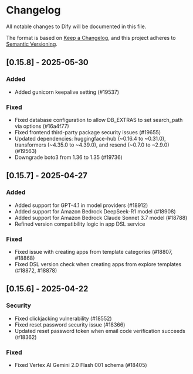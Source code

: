 # Changelog

All notable changes to Dify will be documented in this file.

The format is based on [Keep a Changelog](https://keepachangelog.com/en/1.0.0/),
and this project adheres to [Semantic Versioning](https://semver.org/spec/v2.0.0.html).

## [0.15.8] - 2025-05-30

### Added

- Added gunicorn keepalive setting (#19537)

### Fixed

- Fixed database configuration to allow DB_EXTRAS to set search_path via options (#16a4f77)
- Fixed frontend third-party package security issues (#19655)
- Updated dependencies: huggingface-hub (~0.16.4 to ~0.31.0), transformers (~4.35.0 to ~4.39.0), and resend (~0.7.0 to ~2.9.0) (#19563)
- Downgrade boto3 from 1.36 to 1.35 (#19736)

## [0.15.7] - 2025-04-27

### Added

- Added support for GPT-4.1 in model providers (#18912)
- Added support for Amazon Bedrock DeepSeek-R1 model (#18908)
- Added support for Amazon Bedrock Claude Sonnet 3.7 model (#18788)
- Refined version compatibility logic in app DSL service

### Fixed

- Fixed issue with creating apps from template categories (#18807, #18868)
- Fixed DSL version check when creating apps from explore templates (#18872, #18878)

## [0.15.6] - 2025-04-22

### Security

- Fixed clickjacking vulnerability (#18552)
- Fixed reset password security issue (#18366)
- Updated reset password token when email code verification succeeds (#18362)

### Fixed

- Fixed Vertex AI Gemini 2.0 Flash 001 schema (#18405)
